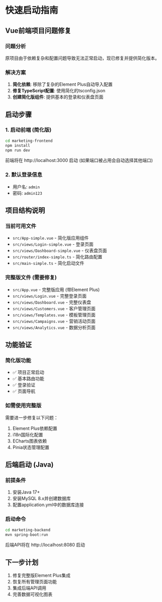 # 快速启动指南

## Vue前端项目问题修复

### 问题分析
原项目由于依赖复杂和配置问题导致无法正常启动，现已修复并提供简化版本。

### 解决方案
1. **简化依赖**: 移除了复杂的Element Plus自动导入配置
2. **修复TypeScript配置**: 使用简化的tsconfig.json
3. **创建简化版组件**: 提供基本的登录和仪表盘页面

## 启动步骤

### 1. 启动前端 (简化版)
```bash
cd marketing-frontend
npm install
npm run dev
```

前端将在 http://localhost:3000 启动 (如果端口被占用会自动选择其他端口)

### 2. 默认登录信息
- 用户名: `admin`
- 密码: `admin123`

## 项目结构说明

### 当前可用文件
- `src/App-simple.vue` - 简化版应用组件
- `src/views/Login-simple.vue` - 登录页面
- `src/views/Dashboard-simple.vue` - 仪表盘页面
- `src/router/index-simple.ts` - 简化路由配置
- `src/main-simple.ts` - 简化启动文件

### 完整版文件 (需要修复)
- `src/App.vue` - 完整版应用 (带Element Plus)
- `src/views/Login.vue` - 完整登录页面
- `src/views/Dashboard.vue` - 完整仪表盘
- `src/views/Customers.vue` - 客户管理页面
- `src/views/Templates.vue` - 模板管理页面
- `src/views/Campaigns.vue` - 营销活动页面
- `src/views/Analytics.vue` - 数据分析页面

## 功能验证

### 简化版功能
- ✅ 项目正常启动
- ✅ 基本路由功能
- ✅ 登录验证
- ✅ 页面导航

### 如需使用完整版
需要进一步修复以下问题：
1. Element Plus依赖配置
2. i18n国际化配置
3. ECharts图表依赖
4. Pinia状态管理配置

## 后端启动 (Java)

### 前提条件
1. 安装Java 17+
2. 安装MySQL 8.x并创建数据库
3. 配置application.yml中的数据库连接

### 启动命令
```bash
cd marketing-backend
mvn spring-boot:run
```

后端API将在 http://localhost:8080 启动

## 下一步计划
1. 修复完整版Element Plus集成
2. 恢复所有管理页面功能
3. 集成后端API调用
4. 完善数据可视化图表